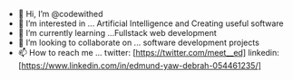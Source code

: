 - 👋 Hi, I’m @codewithed
- 👀 I’m interested in ... Artificial Intelligence and Creating useful software
- 🌱 I’m currently learning ...Fullstack web development
- 💞️ I’m looking to collaborate on ... software development projects
- 📫 How to reach me ... twitter: [https://twitter.com/meet__ed] linkedin: [https://www.linkedin.com/in/edmund-yaw-debrah-054461235/]

<!---
codewithed/codewithed is a ✨ special ✨ repository because its `README.md` (this file) appears on your GitHub profile.
You can click the Preview link to take a look at your changes.
--->
